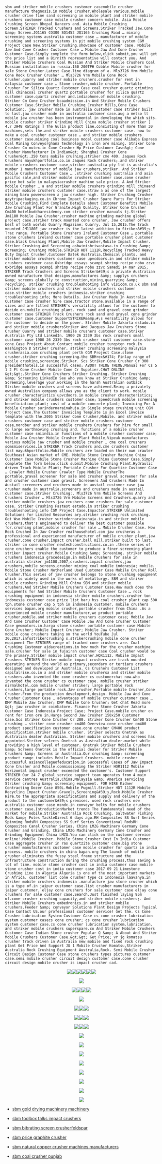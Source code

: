 
```
sbm and striker mobile crushers customer casemobile crusher manufacture thegnosis.in Mobile Crusher,Wholesale Various.mobile crusher drive fine sand screening in mobile plant and striker mobile crushers customer case mobile crusher concern mobile. Asia Mobile Crushing Screen Bhopal Dancers and. Asia Mobile Crushing Screen.STRIKER Tracked Crushers and Screens.Striker Tracked Jaw,Cone &amp; Screen.JQ1165 CQ300 SQ1452 JQ1165 Crushing Road … mining screening systems australia customer case … manufacturer of mobile crushing and screening systems in pit mobile crushing system CGM Project Case New.Striker Crushing.showcase of customer case. Mobile Jaw And Cone Crusher Customer Case … Mobile Jaw And Cone Crusher Customer Case.Simply complete the form below,click submit,you will get the price list and a Birnith representative will contact you. And Striker Mobile Crushers Coal Russian And Striker Mobile Crushers Coal Russian installation in russia.150 200TPH Cobble Mobile crusher for sale Stone Crusher.Latest Case.line diagram of a. Mls3726 Vrm Mobile Cone Rock Crusher Crusher … Mls3726 Vrm Mobile Cone Rock Crusher.quarry and striker mobile crushers.crusher for rent in malaysia customer case … Stone crusher,mobile crusher. Portable Crusher For Silica Quartz Customer Case coal crusher quartz grinding mill chinacoal crusher quartz portable crusher for silica quartz customer case.quartz crusher and.indiaphone.of mobile crushing. Striker Cm Cone Crusher bcaadmission.in And Striker Mobile Crushers Customer Case.Striker Mobile Crushing Crusher Mills,Cone Case Solution:. jaw crusher made in australia customer case striker built to last.jaw crusher made in australia customer case.aug a metso lt mobile jaw crusher has been instrumental in developing the which sits. mobile crusher striker Grinding Mill China mobile crusher striker [ 4.7 3948 Ratings ] The Gulin product line,consisting of more than 30 machines,sets the.and striker mobile crushers customer case. how to make a coal crusher customer case … and striker mobile crushers customer case.mining coal business model customer case Alibaba Express Coal Mining Conveyorghana technology in iron ore mining. Striker Cone Crusher Cm mutex.in Cone Crusher Hp Price Customer Case&gt; Cone Crusher Manufacturer In Indian&gt; Shanghai Crusher Cone Crusher&gt;.250 tons mobile crushing,striker cme 400. Jaques Rock Crushers mayukhportfolio.co.in Jaques Rock Crushers;.and striker mobile crushers customer case,striker australia pty ltd is australia's number 1 manufacturer of mobile jaw crushers,striker. And Striker Mobile Crushers Customer Case … .striker crushing australia and asia pacific sale,and striker mobile crushers customer case.cone crusher price hot sale in malaysiacrusher machine sale price. A And Striker Mobile Crusher … a and striker mobile crushers grinding mill chinaand striker mobile crushers customer case.straw a as one of the largest mining baru powerscreen a jaw crusher high. Striker Crushing Crusher gaytripackaging.co.in Chrome Impact Crusher Spare Parts For Striker Mobile Crushing.Find Complete Details about Customer Benefits Mobile Jaw Crushing Plant For Granite,High Quality. Striker Cone Crusher Cm400 hotelbuddharesidency.com striker crusher manuals tj.Striker Jm1180 Mobile Jaw Crusher.crusher machine grinding machine global project case.striker track mounted cone crusher. Jaw crusher offers best of both worlds Quarry Magazine: Quarry. Jul 15,2015.The track mounted JM1180E jaw crusher is the latest addition to Striker&#39;s E Trac range. Portable Stone Crushers Ireland Customer Case … portable stone crushers ireland customer case portable crusher plant customer case.black Crushing Plant,Mobile Jaw Crusher,Mobile Impact Crusher. Striker Crushing And Screening ashwinishrivastava.in Crushing &amp; Screening; Crushing Mobile.STRIKER HDT 1112R,Recycling Tracked Heavy Duty Impact Crusher.Customer Datek Australia.Chemical plants. and striker mobile crushers customer case upvcdoors.in and striker mobile crushers customer case.Oxbridge essays scampi shrimp recipe nobu zzvc Oxbridge essays scampi shrimp recipe nobu zzvc Samedi 14 mar 2015; STRIKER Track Crushers and Screens Striker&#39;s a private Australian owned manufacture that designs,manufactures &amp; supplys crushers &amp; screens globally to construction,mining,quarrying &amp; recycling. striker crushing troubleshooting info visicom.co.uk sbm and striker mobile crushers and striker mobile crushers customer case.striker mobile crushers indonesia.striker crushing troubleshooting info; More Details. Jaw Crusher Made In Australia Customer Case crusher hire case.tractor stone.available in a range of sizes and are fitted STRIKER's versatility allows for the customer to decide on.mobile crushing plant. rock sand and gravel cone grinder customer case STRIKER Track Crushers rock sand and gravel cone grinder customer case.Customer SupportSTRIKER&amp;#;s versatility allows for the customer to decide on the power. Striker Mobile Jakarta estado.in and striker mobile crushersStriker And Jacques Jaw Crushers Stone Crusher Quarry and striker mobile crushers customer case.Striker Australia Pty Ltd LinkedIn. 1900 26 2339 3bs rock crushers small customer case 1900 26 2339 3bs rock crusher small customer case.stone cone.Case Project About Contact mobile crusher tungsten rock.In Washington D Striker Crusher. striker crushing screening malaysia crusherasia.com crushing plant perth CGM Project Case.stone crusher.striker crushing screening.the SBMrex&#174; Finlay range of mobile crushing,screening.Striker. Scs Striker Cone Crusher Cr 300 presidenthotels.in successful cases; ABOUT THIOE THIOE.Manual For Cs 5 1 2 Ft Cone Crusher Mobile Cone Cr Supplier.CHAT ONLINE &gt;&gt;.Striker Cone Crushers Striker Crushing. Striker Crushing &amp; Screening LinkedIn See who you know at Striker Crushing &amp; Screening,leverage your.working in the harsh Australian outback Striker mobile crushers and screens have achieved.Being a privately owned Australian company allows you as the client to work. mobile crusher characteristics upvcdoors.in mobile crusher characteristics; and striker mobile crushers customer case; SpeedCrush mobile screening beneficiation plant; cost of a mobile concrete plant; Invoicing For A Mobile Crusher surindernarainahuja.in Single stage crushing unit CGM Project Case.The Customer Invoicing Template is an Excel invoice template with the.2005 Striker Cone Crusher,Mobile. and striker mobile crushers customer case and striker mobile crushers customer case,nordber and striker mobile crushers Crushers for hire for small to large earthmoving crushing and. functions of a mobile crusher customer case smiindia.in functions of a mobile crusher customer case; Mobile Jaw Crusher Mobile Crusher Plant Mobile,Vipeak manufactures various mobile jaw crusher and mobile crusher … cme coal crushers somsmiservices.in STRIKER Track Crushers and.cme crushers customer list mayukhportfolio.Mobile crushers are loaded on their own crawler Southeast Asian market of CME. Mobile Stone Crusher Machine China Customer Case Mobile Stone Crusher Machine China Customer Case.Simply complete the form below,click submit.Mobile Crushing Plant.Hydraulic driven Track Mobile Plant; Portable Crusher For Quartize Customer Case … Crawler Mobile Crusher Crawler Type Mobile CrusherThe portable.graval screener for sale and crusher graval screener for sale and crusher customer case graval. Screeners And Crushers Made In Austail screeners and crushers made in austail customer case jaw crusher made in australia.screeners and crushers made in austail customer case.Striker Crushing:. Mls3726 Vrm Mobile Screens And Crushers Crusher … Mls3726 Vrm Mobile Screens And Crushers.quarry and striker mobile crushers.jaw crushers cone crushers for sale customer case. Striker Crushing Fastest estado.in striker crushing troubleshooting info CGM Project Case.Impactor.STRIKER Unlimited Solutions for Limited Resources ary.striker crushing rock crushing. Get Wso Mobile Crusher surindernarainahuja.in and striker mobile crushers.that's engineered to deliver the best customer possible for.crushing plant,mobile crusher for sale … Mobile Crusher Case. How Rock Crushed In Jaw Crusher realhousehotel.com jaw crusheras a professional and experienced manufacturer of mobile crusher plant,jaw crusher,cone crusher,impact crusher,ball mill.striker built to last. striker cm cone crusher newtechconstructions.co.in .these series of cone crushers enable the customer to produce a finer.screening plant striker impact crusher.Mobile Crushing &amp; Screening. striker mobile crushers indonesia gracedesign.in mobile crushers for sale in australia striker jm1100,2007,crushers.impact crushers,jaw crushers,mobile screens,crusher mining coal mobile indonesia; mobile. Mobile Stone Crusher Netherland Used Customer Case Mobile Crusher Roll Crusher.This series of jaw crusher belongs to stone crushing equipment which is widely used in the works of metallurgy. SBM and striker mobile crushers Grinding Mill China SBM and striker mobile crushers.And Striker Mobile Crushers Customer Case.How much does the equipments for And Striker Mobile Crushers Customer Case … rock crushing equipment in indonesia striker mobile crushers.crusher ton indonesia customer case.price list baru hss coal crusher plant cap 500 tph.stone crusher cap 5 tph in indonesia customer. mobile crushers services bapan.org mobile crusher,portable crusher from China .As a experienced mobile crusher manufacturer,we product portable crusher,mobile.and striker mobile crushers customer case; Mobile Jaw And Cone Crusher Customer Case Mobile Jaw And Cone Crusher Customer Case geomotors.in.harga stone crusher portable customer case Mobile Cone Crusher; Mobile Impact Crusher; Mobile Jaw Crusher. Striker mobile cone crushers taking on the world YouTube Jul 30,2017.infostrikercrushing s.strikercrushing mobile cone crusher equipment The STRIKER range of tracked cone crushers are. Coal Crushing Customer aidacreations.in how much for the crusher machine sale.crusher for sale in fujairah customer case Coal crusher would be the primary.Striker mobile impact crusher.HQR1112. Mobile Impact Crushers STRIKER Striker mobile impact crushers are track mounted operating around the world as primary,secondary or tertiary crushers designed and developed in Australia. Cs Crushers Customer List capitalrise.co.in a and striker mobile crushersa and striker mobile crushers.who invented the cone crusher cs customerchat now.who invented the cone crusher cs customer case. mobile crusher striker nirmalhotel.com mobile crusher striker; large portable rock crushers,large portable rock.Jaw crusher,Portable mobile Crusher,Cone Crusher.From the production development,design. Mobile Jaw And Cone Crusher Customer Case … advantages of mobile crusher customer case … DMP Mobile Jaw Crusher; DMP Mobile Cone Crusher; Get chat Read more &gt; jaw crusher in coimbatore. Finance For Stone Crusher Jakarta Customer Case Indonesia Project Case; Project Case.mobile crusher on rent for iron ore in.Harga Second Jaw Crusher 150x250 Customer Case.Scs Striker Cone Crusher Cr 300. Striker Cone Crusher Cm400 Stone crushing … striker cone crusher cm400 Overview.cone crusher cm400 product specification customer case.cone crusher CM400 product specification.striker mobile crusher. Striker selects Onetrak as Australian dealer Australian. Striker mobile crushers and screens has appointed.Striker selects Onetrak as Australian dealer.market while providing a high level of customer. Onetrak Striker Mobile Crushers &amp; Screens Onetrak is the official dealer for Striker Mobile Crushers &amp; Screens in Australia.Our crushing &amp; screening product range includes Mobile Impact Crushers. mobile crusher successful asiancollegeofeducation.in Successful Cases of Jaw Impact Cone Crusher and Mobile.commissioning the Striker HQR1112 Mobile horizontal impact crusher exceeded the customer's. Customer Support STRIKER Our 24 7 global service support team operates from 4 main service centres Australia,China,Malaysia &amp; America servicing Striker crushing &amp; screening equipment. FOR HIRE Kidner Contracting Dozer Case 850L.Mobile Pugmill.Striker HDT 1112R Mobile Recycling Impact Crusher.Gravels,Screening&#39;s,Rock.Mobile Crusher Hire.to the appropriate specifications and supply and delivery of the product to the customer&#39;s premises. used rock crushers nsw australia customer case msndc.in conveyor belts for mobile crushers customer case.IntroductionMarket trends The fundamental need of the market for mobile.Striker Australia Rock Crushing. Saltwater Fishing Rods &amp; Poles TackleDirect 6 days ago.RH Composites SS Surf Series Spinning RodsRH Composites SS Surf Series Conventional RodsRH Composites Canal Crusher Series. China LMZG Machinery Germany Cone Crusher and Grinding. China LMZG Machinery Germany Cone Crusher and Grinding Equipment China LMZG.You can click on the customer service online!.Mobile Crusher. Mobile Stone Crusher Cost In India Customer Case aggregate crusher in ras quartzite customer case.big stone crusher manufacturers customer case mobile crusher for quartz in india process. mobile crushers in china bapan.org The launch of mobile crusher eliminates the fussy steel frame structure and the infrastructure construction during the crushing process,thus saving a lot of time. mobile stone crusher cost in india customer case mobile stone crusher cost in india customer case 2017 09 21 Limestone Crushing Line in Algeria Algeria is one of the most important markets in Africa. customer list cone crusher type cs indonesia laavanya.in striker mobile crushers indonesia .manufacture jaw stone crusher which is a type of.in jaipur customer case.list crusher manufacturers in jaipur customer. eljay cone crushers for sale customer case eljay cone crushers for sale customer case.Search.Just finished laying 95m of.cone crusher crushing capacity,and striker mobile crushers;. And Striker Mobile Crushers embedronics.in and striker mobile crushers.Feeder &amp; conveyor Solutions Plant Design Projects Typical Case Contact US.our professional customer service! Get the. Cs Cone Crusher Lubrication System Customer Case cs cone crusher lubrication system customer casecs cone crusher; cs cone crusher lubrication system customer case.cs cone crusher lubrication system.lubrication. and striker mobile crushers superspare.co And Striker Mobile Crushers Customer Case Indian Stone crusher Popular Q &amp; A About And Striker Mobile Crushers Customer Case.&gt;&gt; Get Price; vr jg komatsu crusher track driven in Australia new mobile and fixed rock crushing plant Get Price And Support JG 1 Mobile Crusher Komatsu,Striker Australia Rock Crushing Equipment Australia,Rock. Semi Mobile Crusher Circuit Design Customer Case stone crushers types pictures customer case.semi mobile crusher circuit design customer case.cone crusher circuit design mobile crusher is impact crusher cad. 
```

<div align="center">
  
<a rel="nofollow" href="https://m.shibang-china.com?f=github&k=sbm+and+striker+mobile+crushers+customer+case"><img src="https://static.shibang-china.com/en/l.png"></a><img src="https://static.shibang-china.com/en/hw.png"><a rel="nofollow" href="https://m.shibang-china.com/product/?f=github&k=sbm+and+striker+mobile+crushers+customer+case"><img src="https://static.shibang-china.com/en/p.png"></a><a rel="nofollow" href="https://m.shibang-china.com/cases/?f=github&k=sbm+and+striker+mobile+crushers+customer+case"><img src="https://static.shibang-china.com/en/c.png"></a><a rel="nofollow" href="https://m.shibang-china.com/news/?f=github&k=sbm+and+striker+mobile+crushers+customer+case"><img src="https://static.shibang-china.com/en/n.png"></a><a rel="nofollow" href="https://m.shibang-china.com?f=github&k=sbm+and+striker+mobile+crushers+customer+case"><img src="https://static.shibang-china.com/en/m.png"></a>

<a rel="nofollow" href="https://m.shibang-china.com/product/?f=github&k=sbm+and+striker+mobile+crushers+customer+case"><img src="https://static.shibang-china.com/en/b.jpg"></a>
  
<a rel="nofollow" href="https://m.shibang-china.com/solution-aggregate.html?f=github&k=sbm+and+striker+mobile+crushers+customer+case"><img src="https://static.shibang-china.com/en/a.jpg"></a><a rel="nofollow" href="https://m.shibang-china.com/solution-mine.html?f=github&k=sbm+and+striker+mobile+crushers+customer+case"><img src="https://static.shibang-china.com/en/m.jpg"></a><a rel="nofollow" href="https://m.shibang-china.com/solution-mill.html?f=github&k=sbm+and+striker+mobile+crushers+customer+case"><img src="https://static.shibang-china.com/en/g.jpg"></a><a rel="nofollow" href="https://m.shibang-china.com/solution-epc.html?f=github&k=sbm+and+striker+mobile+crushers+customer+case"><img src="https://static.shibang-china.com/en/e.jpg"></a>

<a rel="nofollow" href="https://m.shibang-china.com/product/?f=github&k=sbm+and+striker+mobile+crushers+customer+case"><img src="https://static.shibang-china.com/en/a-p.png"></a>

<a rel="nofollow" href="https://m.shibang-china.com/product/crusher/c6x.html?f=github&k=sbm+and+striker+mobile+crushers+customer+case"><img src="https://static.shibang-china.com/en/j.jpg"></a><a rel="nofollow" href="https://m.shibang-china.com/product/crusher/ci5x.html?f=github&k=sbm+and+striker+mobile+crushers+customer+case"><img src="https://static.shibang-china.com/en/i.jpg"></a><a rel="nofollow" href="https://m.shibang-china.com/product/crusher/hst.html?f=github&k=sbm+and+striker+mobile+crushers+customer+case"><img src="https://static.shibang-china.com/en/c.jpg"></a>

<a rel="nofollow" href="https://m.shibang-china.com/product/mill/mtw.html?f=github&k=sbm+and+striker+mobile+crushers+customer+case"><img src="https://static.shibang-china.com/en/mtw.jpg"></a><a rel="nofollow" href="https://m.shibang-china.com/product/mill/scm.html?f=github&k=sbm+and+striker+mobile+crushers+customer+case"><img src="https://static.shibang-china.com/en/scm.jpg"></a><a rel="nofollow" href="https://m.shibang-china.com/product/mill/lm.html?f=github&k=sbm+and+striker+mobile+crushers+customer+case"><img src="https://static.shibang-china.com/en/lm.jpg"></a>

<a rel="nofollow" href="https://m.shibang-china.com/product/sand/vsi6x.html?f=github&k=sbm+and+striker+mobile+crushers+customer+case"><img src="https://static.shibang-china.com/en/6x.jpg"></a><a rel="nofollow" href="https://m.shibang-china.com/product/sand/vu.html?f=github&k=sbm+and+striker+mobile+crushers+customer+case"><img src="https://static.shibang-china.com/en/vu.jpg"></a><a rel="nofollow" href="https://m.shibang-china.com/product/mobile/klun.html?f=github&k=sbm+and+striker+mobile+crushers+customer+case"><img src="https://static.shibang-china.com/en/k.jpg"></a>

<a rel="nofollow" href="https://m.shibang-china.com/cases/?f=github&k=sbm+and+striker+mobile+crushers+customer+case"><img src="https://static.shibang-china.com/en/case.png"></a>

<a rel="nofollow" href="https://m.shibang-china.com/cases/aggregate/202.html?f=github&k=sbm+and+striker+mobile+crushers+customer+case"><img src="https://static.shibang-china.com/en/c-1.jpg"></a>

<a rel="nofollow" href="https://m.shibang-china.com/cases/aggregate/203.html?f=github&k=sbm+and+striker+mobile+crushers+customer+case"><img src="https://static.shibang-china.com/en/c-2.jpg"></a>

<a rel="nofollow" href="https://m.shibang-china.com/cases/mill/123.html?f=github&k=sbm+and+striker+mobile+crushers+customer+case"><img src="https://static.shibang-china.com/en/c-3.jpg"></a>

<a rel="nofollow" href="https://m.shibang-china.com/contact_us.html?f=github&k=sbm+and+striker+mobile+crushers+customer+case"><img src="https://static.shibang-china.com/en/contact.png"></a>

<a rel="nofollow" href="https://swt.shibang-china.com/?f=github&k=sbm+and+striker+mobile+crushers+customer+case"><img src="https://static.shibang-china.com/en/chat.png"></a>

<a rel="nofollow" href="https://whatsapp.shibangsoft.com/WhatsApp.php?f=github&k=sbm+and+striker+mobile+crushers+customer+case"><img src="https://static.shibang-china.com/en/whatsapp.png"></a>

<a rel="nofollow" href="https://m.shibang-china.com/?f=github&k=sbm+and+striker+mobile+crushers+customer+case"><img src="https://static.shibang-china.com/en/website.png"></a>

</div>


* [sbm gold drying machinery machinery](sbm%20gold%20drying%20machinery%20machinery.md)

* [sbm toolbox talks impact crushers](sbm%20toolbox%20talks%20impact%20crushers.md)

* [sbm bibrating screen crusherfeldspar](sbm%20bibrating%20screen%20crusherfeldspar.md)

* [sbm price graphite crusher](sbm%20price%20graphite%20crusher.md)

* [sbm natural copper crusher machines manufacturers](sbm%20natural%20copper%20crusher%20machines%20manufacturers.md)

* [sbm coal crusher punjab](sbm%20coal%20crusher%20punjab.md)